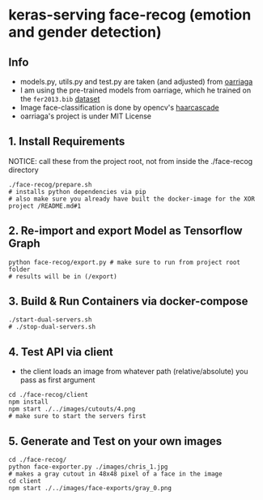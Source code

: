 # keras-serving face-recog (emotion and gender detection)

## Info

* models.py, utils.py and test.py are taken (and adjusted) from [oarriaga](https://github.com/oarriaga/face_classification)
* I am using the pre-trained models from oarriage, which he trained on the `fer2013.bib` [dataset](https://github.com/oarriaga/face_classification/tree/master/datasets/fer2013)
* Image face-classification is done by opencv's [haarcascade](https://github.com/opencv/opencv/tree/05b15943d6a42c99e5f921b7dbaa8323f3c042c6/data/haarcascades)
* oarriaga's project is under MIT License

## 1. Install Requirements

NOTICE: call these from the project root, not from inside the ./face-recog directory

```
./face-recog/prepare.sh
# installs python dependencies via pip
# also make sure you already have built the docker-image for the XOR project /README.md#1
```

## 2. Re-import and export Model as Tensorflow Graph

```
python face-recog/export.py # make sure to run from project root folder
# results will be in (/export)
```

## 3. Build & Run Containers via docker-compose

```
./start-dual-servers.sh
# ./stop-dual-servers.sh
```

## 4. Test API via client

* the client loads an image from whatever path (relative/absolute) you pass as first argument

```
cd ./face-recog/client
npm install
npm start ./../images/cutouts/4.png
# make sure to start the servers first
```

## 5. Generate and Test on your own images

```
cd ./face-recog/
python face-exporter.py ./images/chris_1.jpg 
# makes a gray cutout in 48x48 pixel of a face in the image
cd client
npm start ./../images/face-exports/gray_0.png
```